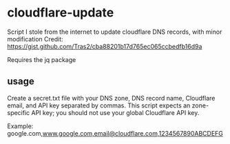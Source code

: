 # cloudflare-update
Script I stole from the internet to update cloudflare DNS records, with minor modification
Credit:  https://gist.github.com/Tras2/cba88201b17d765ec065ccbedfb16d9a

Requires the jq package

## usage
Create a secret.txt file with your DNS zone, DNS record name, Cloudflare email, and API key separated by commas. This script expects an zone-specific API key; you should not use your global Cloudflare API key.

Example: google.com,www.google.com,email@cloudflare.com,1234567890ABCDEFG
